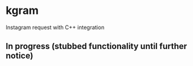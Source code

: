 # kgram
Instagram request with C++ integration

## In progress (stubbed functionality until further notice)
